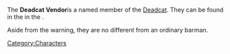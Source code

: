 The **Deadcat Vendor**is a named member of the
[Deadcat](Deadcat.md "wikilink"). They can be found in the [](Deadcat_Bar.md) in the [](Fishing_Village.md).

Aside from the warning, they are no different from an ordinary barman.

[Category:Characters](Category:Characters "wikilink")